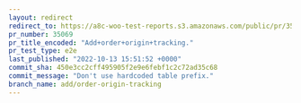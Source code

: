 ```yaml
---
layout: redirect
redirect_to: https://a8c-woo-test-reports.s3.amazonaws.com/public/pr/35069/e2e/index.html
pr_number: 35069
pr_title_encoded: "Add+order+origin+tracking."
pr_test_type: e2e
last_published: "2022-10-13 15:51:52 +0000"
commit_sha: 450e3cc2cff495905f2e9e6febf1c2c72ad35c68
commit_message: "Don't use hardcoded table prefix."
branch_name: add/order-origin-tracking
---
```

